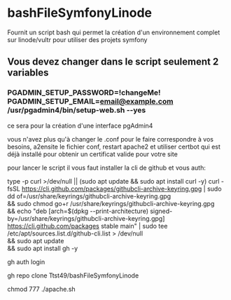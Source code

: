 # bashFileSymfonyLinode

Fournit un script bash qui permet la création d'un environnement complet sur linode/vultr pour utiliser des projets symfony
## Vous devez changer dans le script seulement 2 variables
### PGADMIN_SETUP_PASSWORD=!changeMe! PGADMIN_SETUP_EMAIL=email@example.com /usr/pgadmin4/bin/setup-web.sh --yes
ce sera pour la création d'une interface pgAdmin4


vous n'avez plus qu'à changer le .conf pour le faire correspondre à vos besoins, a2ensite le fichier conf, restart apache2 et utiliser certbot qui est déjà installé pour obtenir un certificat valide pour votre site


pour lancer le script il vous faut installer la cli de github et vous auth:

type -p curl >/dev/null || (sudo apt update && sudo apt install curl -y)
curl -fsSL https://cli.github.com/packages/githubcli-archive-keyring.gpg | sudo dd of=/usr/share/keyrings/githubcli-archive-keyring.gpg \
&& sudo chmod go+r /usr/share/keyrings/githubcli-archive-keyring.gpg \
&& echo "deb [arch=$(dpkg --print-architecture) signed-by=/usr/share/keyrings/githubcli-archive-keyring.gpg] https://cli.github.com/packages stable main" | sudo tee /etc/apt/sources.list.d/github-cli.list > /dev/null \
&& sudo apt update \
&& sudo apt install gh -y

gh auth login

gh repo clone Ttst49/bashFileSymfonyLinode

chmod 777 ./apache.sh
